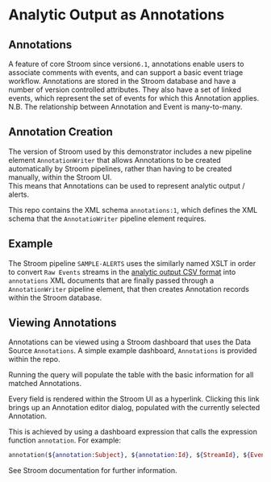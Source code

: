 # Analytic Output as Annotations
## Annotations
A feature of core Stroom since version`6.1`, annotations enable users to associate comments with events, and can
support a basic event triage workflow.  Annotations are stored in the Stroom database and have a number of version
controlled attributes.  They also have a set of linked events, which represent the set of events for which this
Annotation applies.  N.B. The relationship between Annotation and Event is many-to-many.

## Annotation Creation

The version of Stroom used by this demonstrator includes a new pipeline element `AnnotationWriter` that allows
Annotations to be created automatically by Stroom pipelines, rather than having to be created manually, within the Stroom UI.  
This means that Annotations can be used to represent analytic output / alerts.

This repo contains the XML schema `annotations:1`, which defines the XML schema that the `AnnotatioWriter` pipeline element
requires.

## Example

The Stroom pipeline `SAMPLE-ALERTS` uses the similarly named XSLT in order to convert `Raw Events` streams in the
[analytic output CSV format](alertFormat.md) into `annotations` XML documents that are finally passed through a
`AnnotationWriter` pipeline element, that then creates Annotation records within the Stroom database.

## Viewing Annotations
Annotations can be viewed using a Stroom dashboard that uses the Data Source `Annotations`.  A simple example dashboard,
`Annotations` is provided within the repo.

Running the query will populate the table with the basic information for all matched Annotations.

Every field is rendered within the Stroom UI as a hyperlink.  Clicking this link brings up an Annotation editor dialog,
populated with the currently selected Annotation.

This is achieved by using a dashboard expression that calls the expression function `annotation`.  For example:
```ex
annotation(${annotation:Subject}, ${annotation:Id}, ${StreamId}, ${EventId})
```
See Stroom documentation for further information.